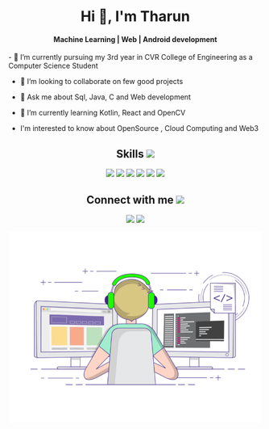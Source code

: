 <h1 align="center">Hi 👋, I'm Tharun</h1>
<h4 align="center">Machine Learning | Web | Android development</h4>
<p>
- 🌱 I’m currently pursuing my 3rd year in CVR College of Engineering as a Computer Science Student

- 💞️ I’m looking to collaborate on few good projects

- 💬 Ask me about Sql, Java, C and Web development

- 🌱 I’m currently learning Kotlin, React and  OpenCV

- I'm interested to know about OpenSource , Cloud Computing and Web3
</p>
<div align='center'><h2> Skills <img src = "https://media2.giphy.com/media/QssGEmpkyEOhBCb7e1/giphy.gif?cid=ecf05e47a0n3gi1bfqntqmob8g9aid1oyj2wr3ds3mg700bl&rid=giphy.gif" width = 32px> </h2>
 <img width ='32px' src ='https://raw.githubusercontent.com/rahulbanerjee26/githubAboutMeGenerator/main/icons/python.svg'>				<img width ='32px' src ='https://raw.githubusercontent.com/rahulbanerjee26/githubAboutMeGenerator/main/icons/reactjs.svg'>				 <img width ='32px' src ='https://raw.githubusercontent.com/rahulbanerjee26/githubAboutMeGenerator/main/icons/javascript.svg'>  				<img width ='32px' src ='https://raw.githubusercontent.com/rahulbanerjee26/githubAboutMeGenerator/main/icons/c.svg'> <img width ='32px' src ='https://raw.githubusercontent.com/rahulbanerjee26/githubAboutMeGenerator/main/icons/css.svg'>  <img width ='32px' src ='https://raw.githubusercontent.com/rahulbanerjee26/githubAboutMeGenerator/main/icons/html.svg'> 


<h2> Connect with me <img src='https://raw.githubusercontent.com/ShahriarShafin/ShahriarShafin/main/Assets/handshake.gif' width="100px"> </h2><a class="header-badge" target="_blank" href="https://www.linkedin.com/in/tharunmadishetti1/"><img src="https://img.shields.io/badge/style--5eba00.svg?label=LinkedIn&logo=linkedin&style=social"></a>				</h2><a class="header-badge" target="_blank" href="https://www.instagram.com/tharun.madishetty/"><img src="https://img.shields.io/badge/style--5eba00.svg?label=Instagram&logo=instagram&style=social"></a>	

</div>
<p align="center">
  <img src="demo.gif" alt="animated" />
</p>
